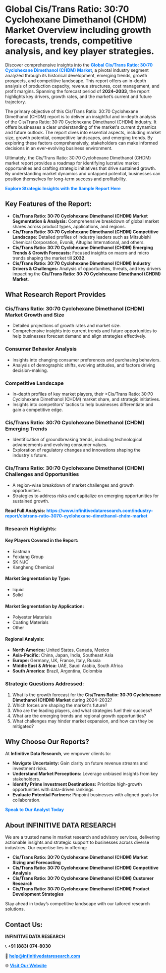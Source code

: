 <h1>Global Cis/Trans Ratio: 30:70 Cyclohexane Dimethanol (CHDM) Market Overview including growth forecasts, trends, competitive analysis, and key player strategies.</h1>
<p>
Discover comprehensive insights into the 
<a href="https://www.infinitivedataresearch.com/industry-report/cistrans-ratio-3070-cyclohexane-dimethanol-chdm-market" rel="dofollow" style="color: #007BFF; text-decoration: none;"><strong>Global Cis/Trans Ratio: 30:70 Cyclohexane Dimethanol (CHDM) Market</strong></a>, a pivotal industry segment analyzed through its historical development, emerging trends, growth prospects, and competitive landscape. This report offers an in-depth analysis of production capacity, revenue structures, cost management, and profit margins. Spanning the forecast period of <strong>2024–2033</strong>, the report highlights key drivers, growth rates, and the market’s current and future trajectory.
</p>
<p>
The primary objective of this Cis/Trans Ratio: 30:70 Cyclohexane Dimethanol (CHDM) report is to deliver an insightful and in-depth analysis of the Cis/Trans Ratio: 30:70 Cyclohexane Dimethanol (CHDM) industry. It offers businesses a clear understanding of the market's current dynamics and future outlook. The report dives into essential aspects, including market size, growth potential, competitive landscapes, and emerging trends. By exploring these factors comprehensively, stakeholders can make informed decisions in an ever-evolving business environment.
</p>
<p>
Ultimately, the Cis/Trans Ratio: 30:70 Cyclohexane Dimethanol (CHDM) market report provides a roadmap for identifying lucrative market opportunities and crafting strategic initiatives that drive sustained growth. By understanding market dynamics and untapped potential, businesses can position themselves for long-term success and profitability.
</p>
<p>
<a href="https://www.infinitivedataresearch.com/request-sample/reportId=105861" style="color: #007BFF; text-decoration: none;"><strong>Explore Strategic Insights with the Sample Report Here</strong></a>
</p>

<h2>Key Features of the Report:</h2>
<ul>
<li><strong>Cis/Trans Ratio: 30:70 Cyclohexane Dimethanol (CHDM) Market Segmentation & Analysis:</strong> Comprehensive breakdown of global market shares across product types, applications, and regions.</li>
<li><strong>Cis/Trans Ratio: 30:70 Cyclohexane Dimethanol (CHDM) Competitive Landscape:</strong> Detailed profiles of industry leaders such as Mitsubishi Chemical Corporation, Evonik, Altuglas International, and others.</li>
<li><strong>Cis/Trans Ratio: 30:70 Cyclohexane Dimethanol (CHDM) Emerging Trends & Growth Forecasts:</strong> Focused insights on macro and micro trends shaping the market till <strong>2032</strong>.</li>
<li><strong>Cis/Trans Ratio: 30:70 Cyclohexane Dimethanol (CHDM) Industry Drivers & Challenges:</strong> Analysis of opportunities, threats, and key drivers impacting the <strong>Cis/Trans Ratio: 30:70 Cyclohexane Dimethanol (CHDM) Market</strong>.</li>
</ul>

<h2>What Research Report Provides</h2>
<h3>Cis/Trans Ratio: 30:70 Cyclohexane Dimethanol (CHDM) Market Growth and Size</h3>
<ul>
<li>Detailed projections of growth rates and market size.</li>
<li>Comprehensive insights into current trends and future opportunities to help businesses forecast demand and align strategies effectively.</li>
</ul>

<h3>Consumer Behavior Analysis</h3>
<ul>
<li>Insights into changing consumer preferences and purchasing behaviors.</li>
<li>Analysis of demographic shifts, evolving attitudes, and factors driving decision-making.</li>
</ul>

<h3>Competitive Landscape</h3>
<ul>
<li>In-depth profiles of key market players, their >Cis/Trans Ratio: 30:70 Cyclohexane Dimethanol (CHDM) market share, and strategic initiatives.</li>
<li>Insights into competitors' tactics to help businesses differentiate and gain a competitive edge.</li>
</ul>

<h3>Cis/Trans Ratio: 30:70 Cyclohexane Dimethanol (CHDM) Emerging Trends</h3>
<ul>
<li>Identification of groundbreaking trends, including technological advancements and evolving consumer values.</li>
<li>Exploration of regulatory changes and innovations shaping the industry's future.</li>
</ul>

<h3>Cis/Trans Ratio: 30:70 Cyclohexane Dimethanol (CHDM) Challenges and Opportunities</h3>
<ul>
<li>A region-wise breakdown of market challenges and growth opportunities.</li>
<li>Strategies to address risks and capitalize on emerging opportunities for sustained growth.</li>
</ul>
<p><strong>Read Full Analysis:</strong> <a href="https://www.infinitivedataresearch.com/industry-report/cistrans-ratio-3070-cyclohexane-dimethanol-chdm-market" rel="dofollow" style="color: #007BFF; text-decoration: none;"><strong>https://www.infinitivedataresearch.com/industry-report/cistrans-ratio-3070-cyclohexane-dimethanol-chdm-market</strong></a></p>
<h3>Research Highlights:</h3>
<h4>Key Players Covered in the Report:</h4>
<ul><li>Eastman</li><li>Feixiang Group</li><li>SK NJC</li><li>Kangheng Chemical</li></ul>
<h4>Market Segmentation by Type:</h4>
<ul><li>liquid</li><li>Solid</li></ul>
<h4>Market Segmentation by Application:</h4>
<ul><li>Polyester Materials</li><li>Coating Materials</li><li>Other</li></ul>

<h4>Regional Analysis:</h4>
<ul>
<li><strong>North America:</strong> United States, Canada, Mexico</li>
<li><strong>Asia-Pacific:</strong> China, Japan, India, Southeast Asia</li>
<li><strong>Europe:</strong> Germany, UK, France, Italy, Russia</li>
<li><strong>Middle East & Africa:</strong> UAE, Saudi Arabia, South Africa</li>
<li><strong>South America:</strong> Brazil, Argentina, Colombia</li>
</ul>

<h3>Strategic Questions Addressed:</h3>
<ol>
<li>What is the growth forecast for the <strong>Cis/Trans Ratio: 30:70 Cyclohexane Dimethanol (CHDM) Market</strong> during 2024–2032?</li>
<li>Which forces are shaping the market's future?</li>
<li>Who are the leading players, and what strategies fuel their success?</li>
<li>What are the emerging trends and regional growth opportunities?</li>
<li>What challenges may hinder market expansion, and how can they be mitigated?</li>
</ol>

<h2>Why Choose Our Reports?</h2>
<p>At <strong>Infinitive Data Research</strong>, we empower clients to:</p>
<ul>
<li><strong>Navigate Uncertainty:</strong> Gain clarity on future revenue streams and investment risks.</li>
<li><strong>Understand Market Perceptions:</strong> Leverage unbiased insights from key stakeholders.</li>
<li><strong>Identify Prime Investment Destinations:</strong> Prioritize high-growth opportunities with data-driven rankings.</li>
<li><strong>Evaluate Potential Partners:</strong> Pinpoint businesses with aligned goals for collaboration.</li>
</ul>
<p><a href="https://www.infinitivedataresearch.com/industry-report/cistrans-ratio-3070-cyclohexane-dimethanol-chdm-market" rel="dofollow" style="color: #007BFF; text-decoration: none;"><strong>Speak to Our Analyst Today</strong></a></p>

<h2>About INFINITIVE DATA RESEARCH</h2>
<p>We are a trusted name in market research and advisory services, delivering actionable insights and strategic support to businesses across diverse industries. Our expertise lies in offering:</p>
<ul>
<li><strong>Cis/Trans Ratio: 30:70 Cyclohexane Dimethanol (CHDM) Market Sizing and Forecasting</strong></li>
<li><strong>Cis/Trans Ratio: 30:70 Cyclohexane Dimethanol (CHDM) Competitive Analysis</strong></li>
<li><strong>Cis/Trans Ratio: 30:70 Cyclohexane Dimethanol (CHDM) Customer Research</strong></li>
<li><strong>Cis/Trans Ratio: 30:70 Cyclohexane Dimethanol (CHDM) Product Development Strategies</strong></li>
</ul>
<p>Stay ahead in today’s competitive landscape with our tailored research solutions.</p>

<h2>Contact Us:</h2>
<p><strong>INFINITIVE DATA RESEARCH</strong></p>
<p>📞 <strong>+91 (883) 074-8030</strong></p>
<p>📧 <strong><a href="mailto:help@infinitivedataresearch.com" style="color: #007BFF;">help@infinitivedataresearch.com</a></strong></p>
<p>🌐 <strong><a href="https://www.infinitivedataresearch.com" rel="dofollow" style="color: #007BFF;">Visit Our Website</a></strong></p>